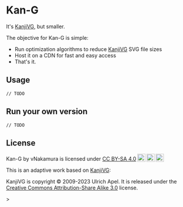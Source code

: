 # Kan-G

It's [KanjiVG](https://kanjivg.tagaini.net), but smaller.


The objective for Kan-G is simple:

- Run optimization algorithms to reduce [KanjiVG](https://kanjivg.tagaini.net) SVG file sizes
- Host it on a CDN for fast and easy access
- That's it.

## Usage
`// TODO`

## Run your own version
`// TODO`

## License

 <p xmlns:cc="http://creativecommons.org/ns#" xmlns:dct="http://purl.org/dc/terms/"><span property="dct:title">Kan-G</span> by <span property="cc:attributionName">vNakamura</span> is licensed under <a href="http://creativecommons.org/licenses/by-sa/4.0/?ref=chooser-v1" target="_blank" rel="license noopener noreferrer" style="display:inline-block;">CC BY-SA 4.0<img style="height:22px!important;margin-left:3px;vertical-align:text-bottom;" src="https://mirrors.creativecommons.org/presskit/icons/cc.svg?ref=chooser-v1"><img style="height:22px!important;margin-left:3px;vertical-align:text-bottom;" src="https://mirrors.creativecommons.org/presskit/icons/by.svg?ref=chooser-v1"><img style="height:22px!important;margin-left:3px;vertical-align:text-bottom;" src="https://mirrors.creativecommons.org/presskit/icons/sa.svg?ref=chooser-v1"></a></p> 

This is an adaptive work based on [KanjiVG](https://kanjivg.tagaini.net):
> <p>
  KanjiVG is copyright © 2009-2023 Ulrich Apel. It is released
  under the
  <a href="http://creativecommons.org/licenses/by-sa/3.0/">Creative
  Commons Attribution-Share Alike 3.0</a> license.
</p>
> <div>
  <a href="https://creativecommons.org/licenses/by-sa/3.0/">
    <img src="https://i.creativecommons.org/l/by-sa/3.0/88x31.png" alt="" title="">
  </a>
</div>
